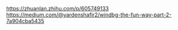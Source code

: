 https://zhuanlan.zhihu.com/p/605749133
https://medium.com/@yardenshafir2/windbg-the-fun-way-part-2-7a904cba5435
